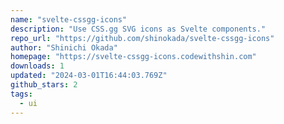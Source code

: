 ```yaml
---
name: "svelte-cssgg-icons"
description: "Use CSS.gg SVG icons as Svelte components."
repo_url: "https://github.com/shinokada/svelte-cssgg-icons"
author: "Shinichi Okada"
homepage: "https://svelte-cssgg-icons.codewithshin.com"
downloads: 1
updated: "2024-03-01T16:44:03.769Z"
github_stars: 2
tags: 
  - ui
---
```

